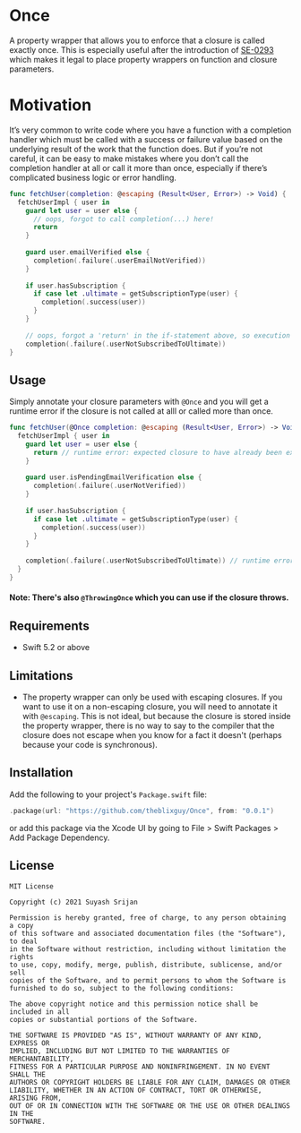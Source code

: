 # Once

A property wrapper that allows you to enforce that a closure is called exactly once. This is especially useful after the introduction of [SE-0293](https://github.com/apple/swift-evolution/blob/main/proposals/0293-extend-property-wrappers-to-function-and-closure-parameters.md) which makes it legal to place property wrappers on function and closure parameters.

# Motivation

It’s very common to write code where you have a function with a completion handler which must be called with a success or failure value based on the underlying result of the work that the function does. But if you’re not careful, it can be easy to make mistakes where you don’t call the completion handler at all or call it more than once, especially if there’s complicated business logic or error handling.

```swift
func fetchUser(completion: @escaping (Result<User, Error>) -> Void) {
  fetchUserImpl { user in
    guard let user = user else {
      // oops, forgot to call completion(...) here!
      return
    }
                 
    guard user.emailVerified else {
      completion(.failure(.userEmailNotVerified))
    }
                 
    if user.hasSubscription {
      if case let .ultimate = getSubscriptionType(user) {
        completion(.success(user))
      }
    }
    
    // oops, forgot a 'return' in the if-statement above, so execution continues and closure is called twice (and with an invalid result!).
    completion(.failure(.userNotSubscribedToUltimate))
}
```

## Usage

Simply annotate your closure parameters with `@Once` and you will get a runtime error if the closure is not called at alll or called more than once.

```swift
func fetchUser(@Once completion: @escaping (Result<User, Error>) -> Void) {
  fetchUserImpl { user in
    guard let user = user else {
      return // runtime error: expected closure to have already been executed once!
    }
                 
    guard user.isPendingEmailVerification else {
      completion(.failure(.userNotVerified))
    }
                 
    if user.hasSubscription {
      if case let .ultimate = getSubscriptionType(user) {
        completion(.success(user))
      }
    }
                 
    completion(.failure(.userNotSubscribedToUltimate)) // runtime error: closure has already been invoked!
  }
}
```

#### Note: There's also `@ThrowingOnce` which you can use if the closure throws.

## Requirements

- Swift 5.2 or above

## Limitations

- The property wrapper can only be used with escaping closures. If you want to use it on a non-escaping closure, you will need to annotate it with `@escaping`. This is not ideal, but because the closure is stored inside the property wrapper, there is no way to say to the compiler that the closure does not escape when you know for a fact it doesn't (perhaps because your code is synchronous).

## Installation

Add the following to your project's `Package.swift` file:

```swift
.package(url: "https://github.com/theblixguy/Once", from: "0.0.1")
```

or add this package via the Xcode UI by going to File > Swift Packages > Add Package Dependency.


## License

```
MIT License

Copyright (c) 2021 Suyash Srijan

Permission is hereby granted, free of charge, to any person obtaining a copy
of this software and associated documentation files (the "Software"), to deal
in the Software without restriction, including without limitation the rights
to use, copy, modify, merge, publish, distribute, sublicense, and/or sell
copies of the Software, and to permit persons to whom the Software is
furnished to do so, subject to the following conditions:

The above copyright notice and this permission notice shall be included in all
copies or substantial portions of the Software.

THE SOFTWARE IS PROVIDED "AS IS", WITHOUT WARRANTY OF ANY KIND, EXPRESS OR
IMPLIED, INCLUDING BUT NOT LIMITED TO THE WARRANTIES OF MERCHANTABILITY,
FITNESS FOR A PARTICULAR PURPOSE AND NONINFRINGEMENT. IN NO EVENT SHALL THE
AUTHORS OR COPYRIGHT HOLDERS BE LIABLE FOR ANY CLAIM, DAMAGES OR OTHER
LIABILITY, WHETHER IN AN ACTION OF CONTRACT, TORT OR OTHERWISE, ARISING FROM,
OUT OF OR IN CONNECTION WITH THE SOFTWARE OR THE USE OR OTHER DEALINGS IN THE
SOFTWARE.
```
